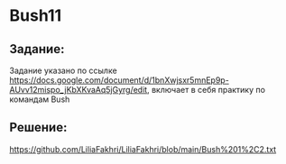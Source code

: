 # Bush11
## Задание:
Задание указано по ссылке https://docs.google.com/document/d/1bnXwjsxr5mnEp9p-AUvv12mispo_jKbXKvaAq5jGyrg/edit, включает в себя практику по командам Bush

## Решение:
https://github.com/LiliaFakhri/LiliaFakhri/blob/main/Bush%201%2C2.txt
